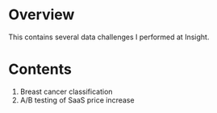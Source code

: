 # Overview
This contains several data challenges I performed at Insight.

# Contents
1. Breast cancer classification
2. A/B testing of SaaS price increase
